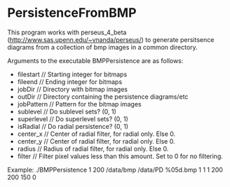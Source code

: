 # PersistenceFromBMP

This program works with perseus_4_beta (http://www.sas.upenn.edu/~vnanda/perseus/) to generate persitsence diagrams from a collection of bmp images in a common directory.

Arguments to the executable BMPPersistence are as follows:

- filestart // Starting integer for bitmaps
- fileend // Ending integer for bitmaps
- jobDir // Directory with bitmap images
- outDir // Directory containing the persistence diagrams/etc
- jobPattern // Pattern for the bitmap images
- sublevel // Do sublevel sets? (0, 1)
- superlevel // Do superlevel sets? (0, 1)
- isRadial // Do radial persistence? (0, 1)
- center_x // Center of radial filter, for radial only. Else 0.
- center_y // Center of radial filter, for radial only. Else 0.
- radius // Radius of radial filter, for radial only. Else 0.
- filter // Filter pixel values less than this amount. Set to 0 for no filtering.

Example: ./BMPPersistence 1 200 /data/bmp /data/PD %05d.bmp 1 1 1 200 200 150 0

